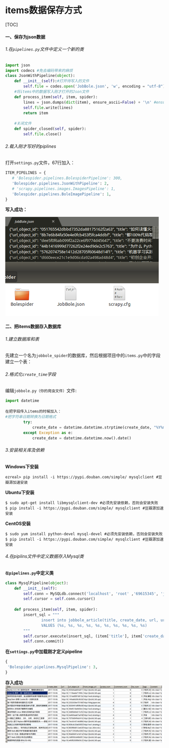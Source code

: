 # items数据保存方式
[TOC]

#### 一、保存为json数据
###### 1.在`pipelines.py`文件中定义一个新的类
```Python
import json
import codecs #免去编码带来的麻烦
class JsonWithPipeline(object):
    def __init__(self):#打开待写入的文件
        self.file = codes.open('JobBole.json', 'w', encoding = "utf-8")
	#将items中的数据写入刚才打开的Json文件
    def process_item(self, item, spider):
        lines = json.dumps(dict(item), ensure_ascii=False) + '\n' #ensure_ascii=False避免写入中文乱码
        self.file.write(lines)
        return item

    #关闭文件
    def spider_closed(self, spider):
        self.file.close()
```

###### 2.载入刚才写好的piplines
打开`settings.py`文件，67行加入：
```python
ITEM_PIPELINES = {
   # 'Bolespider.pipelines.BolespiderPipeline': 300,
   'Bolespider.pipelines.JsonWithPipeline': 2,
   # 'scrapy.pipelines.images.ImagesPipeline': 1,
   'Bolespider.pipelines.BoleImagePipeline': 1,
}
```
**写入成功：**

![](img/007.png)

#### 二、把items数据存入数据库
###### 1.建立数据库和表
先建立一个名为`jobbole_spider`的数据库，然后根据项目中的`items.py`中的字段建立一个表：


###### 2.格式化`create_time`字段
编辑`jobbole.py（你的爬虫文件）`文件:
```python
import datetime

在把字段传入items的时候加入：
#把字符串日期转换为日期格式
		try: 
			create_date = datetime.datetime.strptime(create_date, "%Y%m%d").date()
		except Exception as e:
			create_date = datetime.datetime.now().date()
```
###### 3.安装相关库及依赖
**Windows下安装**
```
ezreal> pip install -i https://pypi.douban.com/simple/ mysqlclient #豆瓣源加速安装
```
**Ubuntu下安装**
```
$ sudo apt-get install libmysqlclient-dev #必须先安装依赖，否则会安装失败
$ pip install -i https://pypi.douban.com/simple/ mysqlclient #豆瓣源加速安装
```
**CentOS安装**
```
$ sudo yum install python-devel mysql-devel #必须先安装依赖，否则会安装失败
$ pip install -i https://pypi.douban.com/simple/ mysqlclient #豆瓣源加速安装
```

###### 4.在piplins文件中定义数据存入Mysql类
**`在pipelines.py`中定义类**
```python
class MysqlPipeline(object):
    def __init__(self):
        self.conn = MySQLdb.connect('localhost', 'root' ,'69615345', 'jobbole_spider',charset='utf8', use_unicode=True)
        self.cursor = self.conn.cursor()

    def process_item(self, item, spider):
        insert_sql = """
                insert into jobbole_article(title, create_date, url, url_object_id, front_image_url, praise_num, comment_num, fav_num, tags, content)
                VALUES (%s, %s, %s, %s, %s, %s, %s, %s, %s, %s)
        """
        self.cursor.execute(insert_sql, (item['title'], item['create_date'], item['url'], item['url_object_id'], item['front_image_url'], item['praise_num'], item['comment_num'], item['fav_num'], item['tags'], item['content']))
        self.conn.commit()
```
**在`settings.py`中加载刚才定义pipeline**
```python
{
 'Bolespider.pipelines.MysqlPipeline': 3,
}
```
**存入成功**
![](img/008.png)
